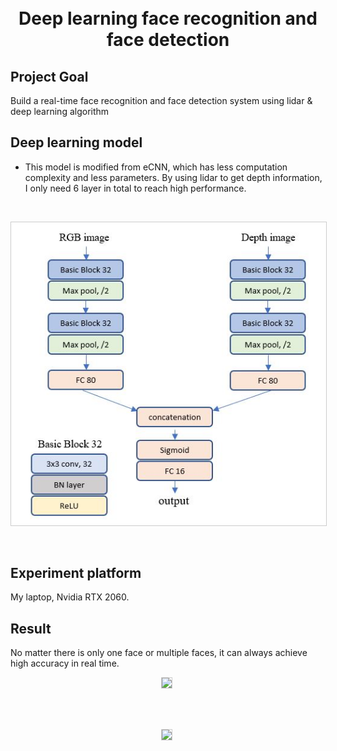 <h1 align="center">
  <br>
  Deep learning face recognition and face detection
  <br>
</h1>


## Project Goal
Build a real-time face recognition and face detection system using lidar & deep learning algorithm

## Deep learning model
* This model is modified from eCNN, which has less computation complexity and less parameters. By using lidar to get depth information, I only need 6 layer in total to reach high performance.

<br>
<p align="center">
<img src="https://github.com/rrrjjj2019/face-recognition-n-detection/blob/master/model.JPG" width="800" style="margin-right:5px; border: 1px solid #ccc;" />
</p>
<br>

## Experiment platform
My laptop, Nvidia RTX 2060.

## Result
No matter there is only one face or multiple faces, it can always achieve high accuracy in real time.
<br>
<p align="center">
<img src="https://github.com/rrrjjj2019/face-recognition-n-detection/blob/master/gif/YU-TING.gif" width="800" style="margin-right:5px; border: 1px solid #ccc;" />
</p>
<br>

<br>
<p align="center">
<img src="https://github.com/rrrjjj2019/face-recognition-n-detection/blob/master/gif/2-man.gif" width="800" style="margin-right:5px; border: 1px solid #ccc;" />
</p>
<br>

<br>
